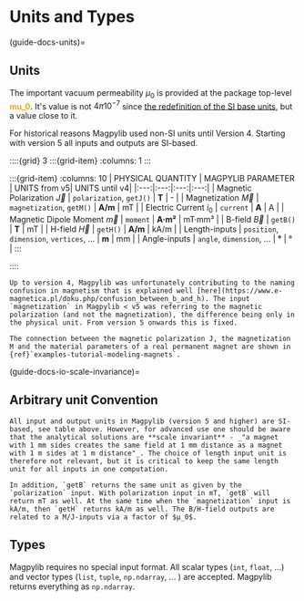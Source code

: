 # Units and Types

(guide-docs-units)=

## Units

The important vacuum permeability $\mu_0$ is provided at the package top-level
<span style="color: orange">**mu_0**</span>. It's value is not $4 \pi 10^{-7}$
since
[the redefinition of the SI base units](https://en.wikipedia.org/wiki/2019_redefinition_of_the_SI_base_units),
but a value close to it.

For historical reasons Magpylib used non-SI units until Version 4. Starting with
version 5 all inputs and outputs are SI-based.

::::{grid} 3 :::{grid-item} :columns: 1 :::

:::{grid-item} :columns: 10 | PHYSICAL QUANTITY | MAGPYLIB PARAMETER | UNITS
from v5| UNITS until v4| |:---:|:---:|:---:|:---:| | Magnetic Polarization
$\vec{J}$ | `polarization`, `getJ()` | **T** | - | | Magnetization $\vec{M}$ |
`magnetization`, `getM()` | **A/m** | mT | | Electric Current $i_0$ | `current`
| **A** | A | | Magnetic Dipole Moment $\vec{m}$ | `moment` | **A·m²** | mT·mm³
| | B-field $\vec{B}$ | `getB()` | **T** | mT | | H-field $\vec{H}$ | `getH()` |
**A/m** | kA/m | | Length-inputs | `position`, `dimension`, `vertices`, ... |
**m** | mm | | Angle-inputs | `angle`, `dimension`, ... | **°** | ° | :::

::::

```{warning}
Up to version 4, Magpylib was unfortunately contributing to the naming confusion in magnetism that is explained well [here](https://www.e-magnetica.pl/doku.php/confusion_between_b_and_h). The input `magnetization` in Magpylib < v5 was referring to the magnetic polarization (and not the magnetization), the difference being only in the physical unit. From version 5 onwards this is fixed.
```

```{note}
The connection between the magnetic polarization J, the magnetization M and the material parameters of a real permanent magnet are shown in {ref}`examples-tutorial-modeling-magnets`.
```

(guide-docs-io-scale-invariance)=

## Arbitrary unit Convention

```{hint}
All input and output units in Magpylib (version 5 and higher) are SI-based, see table above. However, for advanced use one should be aware that the analytical solutions are **scale invariant** - _"a magnet with 1 mm sides creates the same field at 1 mm distance as a magnet with 1 m sides at 1 m distance"_. The choice of length input unit is therefore not relevant, but it is critical to keep the same length unit for all inputs in one computation.

In addition, `getB` returns the same unit as given by the `polarization` input. With polarization input in mT, `getB` will return mT as well. At the same time when the `magnetization` input is kA/m, then `getH` returns kA/m as well. The B/H-field outputs are related to a M/J-inputs via a factor of $µ_0$.
```

## Types

Magpylib requires no special input format. All scalar types (`int`, `float`, ...) and vector types (`list`, `tuple`, `np.ndarray`, ... ) are accepted. Magpylib returns everything as `np.ndarray`.
